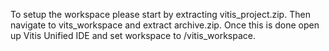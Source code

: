 To setup the workspace please start by extracting vitis_project.zip. Then navigate to vits_workspace and extract archive.zip. Once this is done open up Vitis Unified IDE and set workspace to <Repo>/vitis_workspace.
